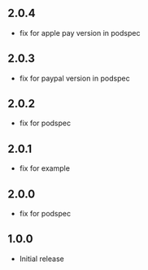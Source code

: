 ## 2.0.4
- fix for apple pay version in podspec

## 2.0.3
- fix for paypal version in podspec

## 2.0.2
- fix for podspec

## 2.0.1
- fix for example

## 2.0.0
- fix for podspec

## 1.0.0

- Initial release
